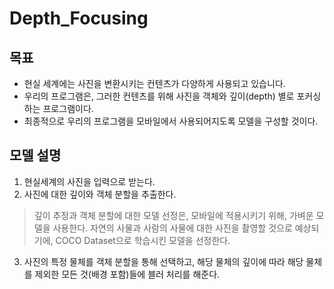 # Depth_Focusing

## 목표
- 현실 세계에는 사진을 변환시키는 컨텐츠가 다양하게 사용되고 있습니다.
- 우리의 프로그램은, 그러한 컨텐츠를 위해 사진을 객체와 깊이(depth) 별로 포커싱 하는 프로그램이다.
- 최종적으로 우리의 프로그램을 모바일에서 사용되어지도록 모델을 구성할 것이다.


## 모델 설명
1. 현실세계의 사진을 입력으로 받는다.
2. 사진에 대한 깊이와 객체 분할을 추출한다.
> 깊이 추정과 객체 분할에 대한 모델 선정은, 모바일에 적용시키기 위해, 가벼운 모델을 사용한다.
> 자연의 사물과 사람의 사물에 대한 사진을 촬영할 것으로 예상되기에, COCO Dataset으로 학습시킨 모델을 선정한다.
3. 사진의 특정 물체를 객체 분할을 통해 선택하고, 해당 물체의 깊이에 따라 해당 물체를 제외한 모든 것(배경 포함)들에 블러 처리를 해준다.
